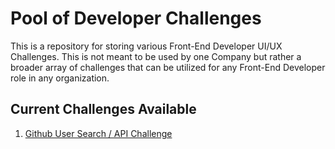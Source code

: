 # Pool of Developer Challenges
This is a repository for storing various Front-End Developer UI/UX Challenges. This is not meant to be used by one Company but rather a broader array of challenges that can be utilized for any Front-End Developer role in any organization.

## Current Challenges Available ##
1. [Github User Search / API Challenge](https://github.com/joecih/code-challenges/tree/master/github_users)



